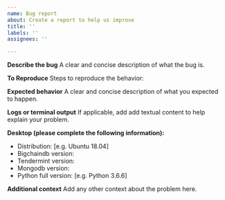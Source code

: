 ```yaml
---
name: Bug report
about: Create a report to help us improve
title: ''
labels: ''
assignees: ''

---
```


**Describe the bug**
A clear and concise description of what the bug is.

**To Reproduce**
Steps to reproduce the behavior:

**Expected behavior**
A clear and concise description of what you expected to happen.

**Logs or terminal output**
If applicable, add add textual content to help explain your problem.

**Desktop (please complete the following information):**
 - Distribution: [e.g. Ubuntu 18.04]
 - Bigchaindb version:
 - Tendermint version:
 - Mongodb version:
- Python full version: [e.g. Python 3.6.6]

**Additional context**
Add any other context about the problem here.
